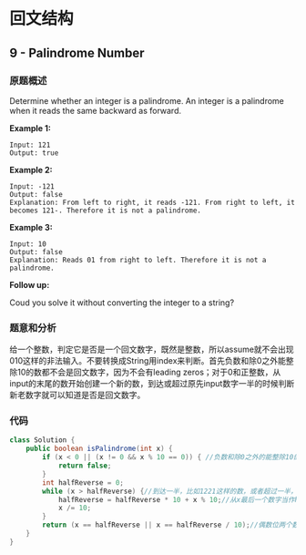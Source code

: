 # 回文结构

## 9 - Palindrome Number

### 原题概述

Determine whether an integer is a palindrome. An integer is a palindrome when it reads the same backward as forward.

**Example 1:**

```text
Input: 121
Output: true
```

**Example 2:**

```text
Input: -121
Output: false
Explanation: From left to right, it reads -121. From right to left, it becomes 121-. Therefore it is not a palindrome.
```

**Example 3:**

```text
Input: 10
Output: false
Explanation: Reads 01 from right to left. Therefore it is not a palindrome.
```

**Follow up:**

Coud you solve it without converting the integer to a string?

### 题意和分析

给一个整数，判定它是否是一个回文数字，既然是整数，所以assume就不会出现010这样的非法输入。不要转换成String用index来判断。首先负数和除0之外能整除10的数都不会是回文数字，因为不会有leading zeros；对于0和正整数，从input的末尾的数开始创建一个新的数，到达或超过原先input数字一半的时候判断新老数字就可以知道是否是回文数字。

### 代码

```java
class Solution {
    public boolean isPalindrome(int x) {
        if (x < 0 || (x != 0 && x % 10 == 0)) { //负数和除0之外的能整除10的数肯定不是
            return false;
        }
        int halfReverse = 0;
        while (x > halfReverse) {//到达一半，比如1221这样的数，或者超过一半，比如12321这样的数
            halfReverse = halfReverse * 10 + x % 10;//从x最后一个数字当作halfReverse的第一个数字开始算
            x /= 10;
        }
        return (x == halfReverse || x == halfReverse / 10);//偶数位两个数字就相同，奇数位就把x中原来中间的那个数 - halfReverse中末尾的那个数去掉再判断
    }
}
```



